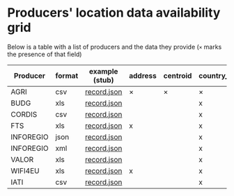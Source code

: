 # Producers' location data availability grid

Below is a table with a list of producers and the data they provide (`×` marks the presence of that field)

| Producer  | format | example (stub)   | address | centroid | country_code | nuts | postal_code | region | town |
| --------- | ------ | ---------------- | ------- | -------- | ------------ | ---- | ----------- | ------ | ---- |
| AGRI      | csv    | [record.json][1] | ×       | ×        | ×            |      | ×           |        | x    |
| BUDG      | xls    | [record.json][2] |         |          | x            |      |             |        |      |
| CORDIS    | csv    | [record.json][3] |         |          | x            |      |             |        |      |
| FTS       | xls    | [record.json][4] | x       |          | x            | x    | x           |        | x    |
| INFOREGIO | json   | [record.json][5] |         |          | x            | x    |             | x      |      |
| INFOREGIO | xml    | [record.json][6] |         |          | x            | x    |             | x      |      |
| VALOR     | xls    | [record.json][7] |         |          | x            |      |             |        |      |
| WIFI4EU   | xls    | [record.json][8] | x       |          | x            |      | x           |        | x    |
| IATI      | csv    | [record.json][9] |         |          | x            |      |             |        |      |

[1]: https://github.com/ec-europa/eubfr-data-lake/blob/master/services/ingestion/etl/agri/csv/test/stubs/record.json
[2]: https://github.com/ec-europa/eubfr-data-lake/blob/master/services/ingestion/etl/budg/xls/test/stubs/record.json
[3]: https://github.com/ec-europa/eubfr-data-lake/blob/master/services/ingestion/etl/cordis/csv/test/stubs/record.json
[4]: https://github.com/ec-europa/eubfr-data-lake/blob/master/services/ingestion/etl/fts/xls/test/stubs/record.json
[5]: https://github.com/ec-europa/eubfr-data-lake/blob/master/services/ingestion/etl/inforegio/json/test/stubs/record.json
[6]: https://github.com/ec-europa/eubfr-data-lake/blob/master/services/ingestion/etl/inforegio/xml/test/stubs/record.json
[7]: https://github.com/ec-europa/eubfr-data-lake/blob/master/services/ingestion/etl/valor/xls/test/stubs/record.json
[8]: https://github.com/ec-europa/eubfr-data-lake/blob/master/services/ingestion/etl/wifi4eu/xls/test/stubs/record.json
[9]: https://github.com/ec-europa/eubfr-data-lake/blob/master/services/ingestion/etl/iati/csv/test/stubs/record.json

